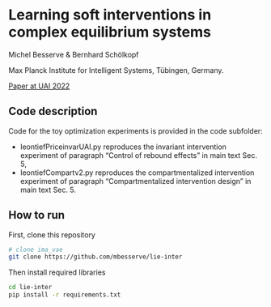 # Learning soft interventions in complex equilibrium systems
Michel Besserve & Bernhard Schölkopf

Max Planck Institute for Intelligent Systems, Tübingen, Germany.

[Paper at UAI 2022](https://openreview.net/forum?id=HrBgldLo9ec)


## Code description
Code for the toy optimization experiments is provided in the code subfolder:
  -  leontiefPriceinvarUAI.py reproduces the invariant intervention experiment of paragraph “Control of rebound effects” in
main text Sec. 5,
  -  leontiefCompartv2.py reproduces the compartmentalized intervention experiment of paragraph “Compartmentalized
intervention design” in main text Sec. 5.

## How to run

First, clone this repository  
```bash
# clone ima_vae   
git clone https://github.com/mbesserve/lie-inter
```
Then install required libraries
```bash
cd lie-inter
pip install -r requirements.txt
```
